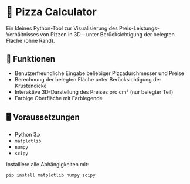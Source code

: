 # 🍕 Pizza Calculator

Ein kleines Python-Tool zur Visualisierung des Preis-Leistungs-Verhältnisses von Pizzen in 3D – unter Berücksichtigung der belegten Fläche (ohne Rand).

## 🔧 Funktionen

- Benutzerfreundliche Eingabe beliebiger Pizzadurchmesser und Preise
- Berechnung der belegten Fläche unter Berücksichtigung der Krustendicke
- Interaktive 3D-Darstellung des Preises pro cm² (nur belegter Teil)
- Farbige Oberfläche mit Farblegende

## 🖥️ Voraussetzungen

- Python 3.x
- `matplotlib`
- `numpy`
- `scipy`

Installiere alle Abhängigkeiten mit:

```bash
pip install matplotlib numpy scipy
